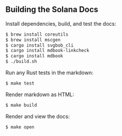 Building the Solana Docs
---

Install dependencies, build, and test the docs:

```bash
$ brew install coreutils
$ brew install mscgen
$ cargo install svgbob_cli
$ cargo install mdbook-linkcheck
$ cargo install mdbook
$ ./build.sh
```

Run any Rust tests in the markdown:

```bash
$ make test
```

Render markdown as HTML:

```bash
$ make build
```

Render and view the docs:

```bash
$ make open
```
